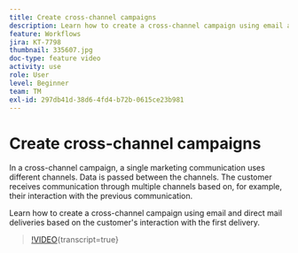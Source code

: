 ```yaml
---
title: Create cross-channel campaigns
description: Learn how to create a cross-channel campaign using email and direct mail deliveries based on the customer's interaction with the first delivery.
feature: Workflows
jira: KT-7798
thumbnail: 335607.jpg
doc-type: feature video
activity: use
role: User
level: Beginner
team: TM
exl-id: 297db41d-38d6-4fd4-b72b-0615ce23b981
---
```

# Create cross-channel campaigns

In a cross-channel campaign, a single marketing communication uses different channels. Data is passed between the channels. The customer receives communication through multiple channels based on, for example, their interaction with the previous communication. 

Learn how to create a cross-channel campaign using email and direct mail deliveries based on the customer's interaction with the first delivery.

>[!VIDEO](https://video.tv.adobe.com/v/335607?quality=12&learn=on){transcript=true}
